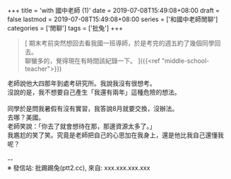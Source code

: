 +++
title = 'with 國中老師 (1)'
date = 2019-07-08T15:49:08+08:00
draft = false
lastmod = 2019-07-08T15:49:08+08:00
series = ['和國中老師閒聊']
categories = ['閒聊']
tags = ['批兔']
+++
> [
期末考前突然想回去看我國一班導師，於是考完的週五約了幾個同學回去。<br>
聊蠻多的，覺得現在有時間該紀錄一下。
]({{<ref "middle-school-teacher">}})

老師說他大四那年到處考研究所。我說我沒有很想考。<br>
沒說的是，我不想要自己產生「我還有兩年」這種危險的想法。<br>
<br>
同學於是問我暑假有沒有實習，我答說8月就要交換，沒辦法。<br>
去哪？美國。<br>
老師笑說：「你去了就會想待在那，那邊資源太多了。」<br>
我尷尬的笑了笑。究竟是老師把自己的心思加在我身上，還是他比我自己還懂我呢？<br>
<br>
--<br>
※ 發信站: 批踢踢兔(ptt2.cc), 來自: xxx.xxx.xxx.xxx<br>
